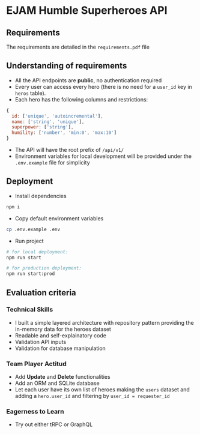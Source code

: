 # EJAM Humble Superheroes API

## Requirements

The requirements are detailed in the `requirements.pdf` file

## Understanding of requirements

- All the API endpoints are **public**, no authentication required
- Every user can access every hero (there is no need for a `user_id` key in `heros` table).
- Each hero has the following columns and restrictions:
```javascript
{
  id: ['unique', 'autoincremental'],
  name: ['string', 'unique'],
  superpower: ['string'],
  humility: ['number', 'min:0', 'max:10']
}
```
- The API will have the root prefix of `/api/v1/`
- Environment variables for local development will be provided under the `.env.example` file for simplicity

## Deployment

- Install dependencies
```bash
npm i
```

- Copy default environment variables
```bash
cp .env.example .env
```

- Run project
```bash
# for local deployment:
npm run start

# for production deployment:
npm run start:prod
```

## Evaluation criteria

### Technical Skills

- I built a simple layered architecture with repository pattern providing the in-memory data for the heroes dataset
- Readable and self-explainatory code
- Validation API inputs
- Validation for database manipulation

### Team Player Actitud

- Add **Update** and **Delete** functionalities
- Add an ORM and SQLite database
- Let each user have its own list of heroes making the `users` dataset and adding a `hero.user_id` and filtering by `user_id = requester_id`

### Eagerness to Learn

- Try out either tRPC or GraphQL
